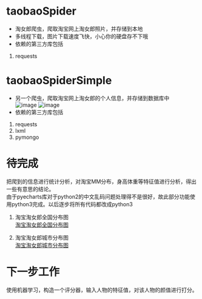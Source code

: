 # taobaoSpider
- 淘女郎爬虫，爬取淘宝网上淘女郎照片，并存储到本地
- 多线程下载，图片下载速度飞快，小心你的硬盘存不下哦
- 依赖的第三方库包括
 1. requests

# taobaoSpiderSimple

- 另一个爬虫，爬取淘宝网上淘女郎的个人信息，并存储到数据库中  
![image](https://github.com/zhmhhu/taobaoSpider/raw/master/png/regioninfo.png)
![image](https://github.com/zhmhhu/taobaoSpider/raw/master/png/userinfoall.png)
- 依赖的第三方库包括
 1. requests
 2. lxml
 3. pymongo


# 待完成

把爬到的信息进行统计分析，对淘宝MM分布，身高体重等特征值进行分析，得出一些有意思的结论。  
由于pyecharts库对于python2的中文乱码问题处理得不是很好，故此部分功能使用python3完成。以后逐步将所有代码都改成python3
1. 淘宝淘女郎全国分布图  
[淘宝淘女郎全国分布图](https://github.com/zhmhhu/taobaoSpider/raw/master/charts/regionDistribute.html)  

2. 淘宝淘女郎城市分布图  
[淘宝淘女郎城市分布图](https://github.com/zhmhhu/taobaoSpider/raw/master/charts/cityDistribute.html)  


# 下一步工作
使用机器学习，构造一个评分器，输入人物的特征值，对该人物的颜值进行打分。